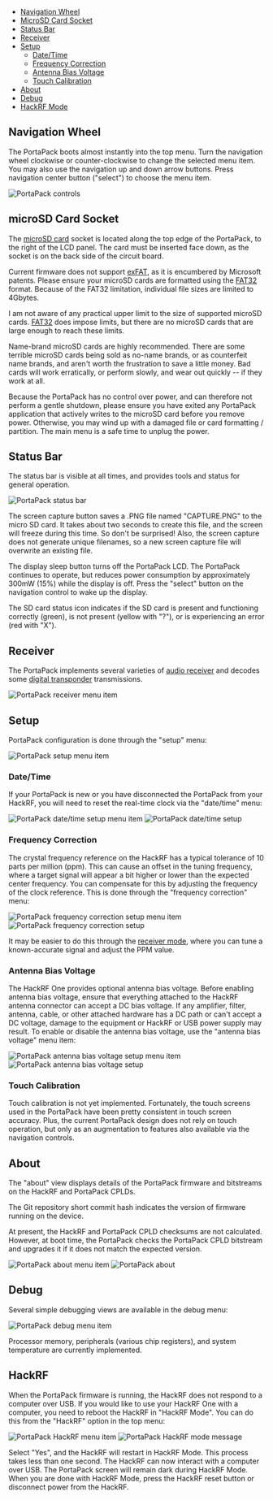 * [Navigation Wheel](#navigation-wheel)
* [MicroSD Card Socket](#microsd-card-socket)
* [Status Bar](#status-bar)
* [Receiver](#receiver)
* [Setup](#setup)
  * [Date/Time](#datetime)
  * [Frequency Correction](#frequency-correction)
  * [Antenna Bias Voltage](#antenna-bias-voltage)
  * [Touch Calibration](#touch-calibration)
* [About](#about)
* [Debug](#debug)
* [HackRF Mode](#hackrf)

## Navigation Wheel

The PortaPack boots almost instantly into the top menu. Turn the navigation wheel clockwise or counter-clockwise to change the selected menu item. You may also use the navigation up and down arrow buttons. Press navigation center button ("select") to choose the menu item.

![PortaPack controls](images/ui/general/control_wheel_all.jpg)

## microSD Card Socket

The [microSD card](https://en.wikipedia.org/wiki/MicroSD#Micro-cards) socket is located along the top edge of the PortaPack, to the right of the LCD panel. The card must be inserted face down, as the socket is on the back side of the circuit board.

Current firmware does not support [exFAT](https://en.wikipedia.org/wiki/ExFAT), as it is encumbered by Microsoft patents. Please ensure your microSD cards are formatted using the [FAT32](https://en.wikipedia.org/wiki/FAT32) format. Because of the FAT32 limitation, individual file sizes are limited to 4Gbytes.

I am not aware of any practical upper limit to the size of supported microSD cards. [FAT32](https://en.wikipedia.org/wiki/FAT32) does impose limits, but there are no microSD cards that are large enough to reach these limits.

Name-brand microSD cards are highly recommended. There are some terrible microSD cards being sold as no-name brands, or as counterfeit name brands, and aren't worth the frustration to save a little money. Bad cards will work erratically, or perform slowly, and wear out quickly -- if they work at all.

Because the PortaPack has no control over power, and can therefore not perform a gentle shutdown, please ensure you have exited any PortaPack application that actively writes to the microSD card before you remove power. Otherwise, you may wind up with a damaged file or card formatting / partition. The main menu is a safe time to unplug the power.

## Status Bar

The status bar is visible at all times, and provides tools and status for general operation.

![PortaPack status bar](images/ui/general/status_bar.png)

The screen capture button saves a .PNG file named "CAPTURE.PNG" to the micro SD card. It takes about two seconds to create this file, and the screen will freeze during this time. So don't be surprised! Also, the screen capture does not generate unique filenames, so a new screen capture file will overwrite an existing file.

The display sleep button turns off the PortaPack LCD. The PortaPack continues to operate, but reduces power consumption by approximately 300mW (15%) while the display is off. Press the "select" button on the navigation control to wake up the display.

The SD card status icon indicates if the SD card is present and functioning correctly (green), is not present (yellow with "?"), or is experiencing an error (red with "X").

## Receiver

The PortaPack implements several varieties of [audio receiver](Audio-Modes) and decodes some [digital transponder](Digital-Modes) transmissions.

![PortaPack receiver menu item](images/ui/general/menu_top_receiver.png)

## Setup

PortaPack configuration is done through the "setup" menu:

![PortaPack setup menu item](images/ui/general/menu_top_setup.png)

### Date/Time

If your PortaPack is new or you have disconnected the PortaPack from your HackRF, you will need to reset the real-time clock via the "date/time" menu:

![PortaPack date/time setup menu item](images/ui/general/setup/menu_setup_date_time.png)
![PortaPack date/time setup](images/ui/general/setup/date_time.png)

### Frequency Correction

The crystal frequency reference on the HackRF has a typical tolerance of 10 parts per million (ppm). This can cause an offset in the tuning frequency, where a target signal will appear a bit higher or lower than the expected center frequency. You can compensate for this by adjusting the frequency of the clock reference. This is done through the "frequency correction" menu:

![PortaPack frequency correction setup menu item](images/ui/general/setup/menu_setup_frequency_correction.png)
![PortaPack frequency correction setup](images/ui/general/setup/frequency_correction.png)

It may be easier to do this through the [receiver mode](https://github.com/sharebrained/portapack-hackrf/wiki/Audio%20Modes), where you can tune a known-accurate signal and adjust the PPM value.

### Antenna Bias Voltage

The HackRF One provides optional antenna bias voltage. Before enabling antenna bias voltage, ensure that everything attached to the HackRF antenna connector can accept a DC bias voltage. If any amplifier, filter, antenna, cable, or other attached hardware has a DC path or can't accept a DC voltage, damage to the equipment or HackRF or USB power supply may result. To enable or disable the antenna bias voltage, use the "antenna bias voltage" menu item:

![PortaPack antenna bias voltage setup menu item](images/ui/general/setup/menu_setup_antenna_bias_voltage.png)
![PortaPack antenna bias voltage setup](images/ui/general/setup/antenna_bias_voltage.png)

### Touch Calibration

Touch calibration is not yet implemented. Fortunately, the touch screens used in the PortaPack have been pretty consistent in touch screen accuracy. Plus, the current PortaPack design does not rely on touch operation, but only as an augmentation to features also available via the navigation controls.

## About

The "about" view displays details of the PortaPack firmware and bitstreams on the HackRF and PortaPack CPLDs.

The Git repository short commit hash indicates the version of firmware running on the device.

At present, the HackRF and PortaPack CPLD checksums are not calculated. However, at boot time, the PortaPack checks the PortaPack CPLD bitstream and upgrades it if it does not match the expected version.

![PortaPack about menu item](images/ui/general/menu_top_about.png)
![PortaPack about](images/ui/general/about/about.png)

## Debug

Several simple debugging views are available in the debug menu:

![PortaPack debug menu item](images/ui/general/menu_top_debug.png)

Processor memory, peripherals (various chip registers), and system temperature are currently implemented.

## HackRF

When the PortaPack firmware is running, the HackRF does not respond to a computer over USB. If you would like to use your HackRF One with a computer, you need to reboot the HackRF in "HackRF Mode". You can do this from the "HackRF" option in the top menu:

![PortaPack HackRF menu item](images/ui/general/menu_top_hackrf.png)
![PortaPack HackRF mode message](images/ui/general/hackrf_mode.png)

Select "Yes", and the HackRF will restart in HackRF Mode. This process takes less than one second. The HackRF can now interact with a computer over USB. The PortaPack screen will remain dark during HackRF Mode. When you are done with HackRF Mode, press the HackRF reset button or disconnect power from the HackRF.